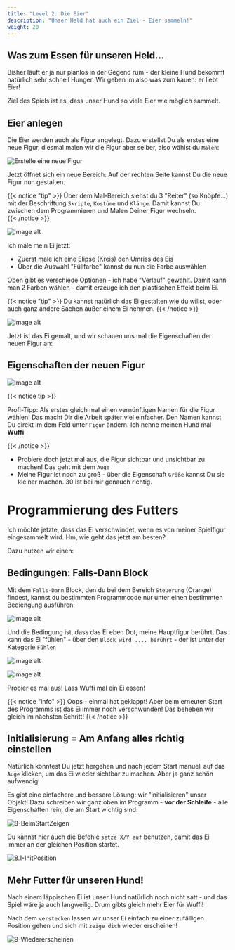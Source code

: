 ```yaml
---
title: "Level 2: Die Eier"
description: "Unser Held hat auch ein Ziel - Eier sammeln!"
weight: 20
---
```


## Was zum Essen für unseren Held...

Bisher läuft er ja nur planlos in der Gegend rum - der kleine Hund bekommt natürlich sehr schnell Hunger. Wir geben im also was zum kauen: er liebt Eier!

Ziel des Spiels ist es, dass unser Hund so viele Eier wie möglich sammelt.

## Eier anlegen

Die Eier werden auch als *Figur* angelegt.
Dazu erstellst Du als erstes eine neue Figur, diesmal malen wir die Figur aber selber, also wählst du  `Malen`:


![Erstelle eine neue Figur](1-NeueFigur.png "")

Jetzt öffnet sich ein neue Bereich: Auf der rechten Seite kannst Du die neue Figur nun gestalten.

{{< notice "tip" >}}
Über dem Mal-Bereich siehst du 3 "Reiter" (so Knöpfe...) mit der Beschriftung `Skripte`, `Kostüme` und `Klänge`. Damit kannst Du zwischen dem Programmieren und Malen Deiner Figur wechseln.   
{{< /notice >}}

![image alt](2-UebersichtMalen.png "Übersicht über den Mal-Bereich")


Ich male mein Ei jetzt:

- Zuerst male ich eine Elipse (Kreis) den Umriss des Eis
- Über die Auswahl "Füllfarbe" kannst du nun die Farbe auswählen

Oben gibt es verschiede Optionen - ich habe "Verlauf" gewählt.
Damit kann man 2 Farben wählen - damit erzeuge ich den plastischen Effekt beim Ei.

{{< notice "tip" >}}
Du kannst natürlich das Ei gestalten wie du willst, oder auch ganz andere Sachen außer einem Ei nehmen.
{{< /notice >}}

![image alt](3-UebersichtMalenFarbe.png "Farben auswählen")

Jetzt ist das Ei gemalt, und wir schauen uns mal die Eigenschaften der neuen Figur an:

## Eigenschaften der neuen Figur

![image alt](4-EigenschaftenDerFigur.png "Eigenschaften")

{{< notice tip >}}

Profi-Tipp: Als erstes gleich mal einen vernünftigen Namen für die Figur wählen! Das macht Dir die Arbeit später viel einfacher. Den Namen kannst Du direkt im dem Feld unter `Figur` ändern. Ich nenne meinen Hund mal **Wuffi** 

{{< /notice >}}

- Probiere doch jetzt mal aus, die Figur sichtbar und unsichtbar zu machen! Das geht mit dem `Auge`
- Meine Figur ist noch zu groß - über die Eigenschaft `Größe` kannst Du sie kleiner machen. 30 Ist bei mir genauch richtig.

# Programmierung des Futters

Ich möchte jetzte, dass das Ei verschwindet, wenn es von meiner Spielfigur eingesammelt wird. 
Hm, wie geht das jetzt am besten?

Dazu nutzen wir einen:

## Bedingungen: Falls-Dann Block

Mit dem `Falls-Dann` Block, den du bei dem Bereich `Steuerung` (Orange) findest, kannst du bestimmten Programmcode nur unter einen bestimmten Bediengung ausführen:

![image alt](5-Falls-Dann.png "Eigenschaften")

Und die Bedingung ist, dass das Ei eben Dot, meine Hauptfigur berührt.
Das kann das Ei "fühlen" - über den `Block wird .... berührt` - der ist unter der Kategorie `Fühlen`

![image alt](6-Gefuehle.png)

![image alt](7-Verstecken.png "Eigenschaften")

Probier es mal aus! Lass Wuffi mal ein Ei essen!

{{< notice "info" >}}
Oops - einmal hat geklappt! Aber beim erneuten Start des Programms ist das Ei immer noch verschwunden! Das beheben wir gleich im nächsten Schritt!
{{< /notice >}}

## Initialisierung = Am Anfang alles richtig einstellen

Natürlich könntest Du jetzt hergehen und nach jedem Start manuell auf das `Auge` klicken, um das Ei wieder sichtbar zu machen. Aber ja ganz schön aufwendig! 

Es gibt eine einfachere und bessere Lösung: wir "initialisieren" unser Objekt! Dazu schreiben wir ganz oben im Programm - **vor der Schleife** - alle Eigenschaften rein, die am Start wichtig sind:

![8-BeimStartZeigen](8-BeimStartZeigen.png)

Du kannst hier auch die Befehle `setze X/Y auf` benutzen, damit das Ei immer an der gleichen Position startet. 

![8.1-InitPosition](8.1-InitPosition-7315229.png)



## Mehr Futter für unseren Hund!

Nach einem läppischen Ei ist unser Hund natürlich noch nicht satt - und das Spiel wäre ja auch langweilig. Drum gibts gleich mehr Eier für Wuffi! 

Nach dem `verstecken` lassen wir unser Ei einfach zu einer zufälligen Position gehen und sich mit `zeige dich` wieder erscheinen!  

![9-Wiedererscheinen](9-Wiedererscheinen.png)
